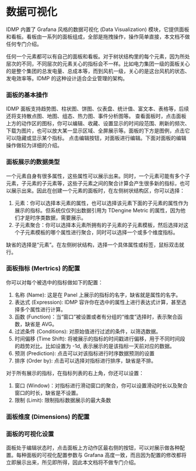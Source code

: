 # 数据可视化

IDMP 内置了 Grafana 风格的数据可视化 (Data Visualization) 模块，它提供面板和看板。看板由一系列的面板组成，全部是拖拽操作，操作简单直接，本文档不做任何专门介绍。

任何一个元素都可以有自己的面板和看板。对于树状结构里的每个元素，因为所处层次的不同，不同层次的元素关心的指标会不一样。比如电力集团一级的面板关心的是整个集团的总发电量、总成本等，而到风机一级，关心的是这台风机的状态、发电效率等。IDMP 的这种设计适合企业管理的架构。

### 面板的基本操作

IDMP 面板支持趋势图、柱状图、饼图、仪表盘、统计值、富文本、表格等，后续还将支持散点图、地图、组态、热力图、事件分析图等。
查看面板时，点击面板上方的动作区的图标，你可以编辑、收藏、设置显示的时间段范围、刷新的频次、下载为图片，也可以放大某一显示区域、全屏展示等。面板的下方是图例，点击它可以隐藏或显示某个指标。
点击编辑按钮，对面板进行编辑。下面对面板的编辑操作做较为详细的介绍。

### 面板展示的数据类型

一个元素自身有很多属性，这些属性可以展示出来。同时，一个元素可能有多个子元素，子元素的子元素等，这些子元素之间的聚合计算会产生很多新的指标，也可以展示出来。因此在创建一个元素的面板时，在左侧树状结构区，你可以选择：

1. 元素：你可以选择本元素的属性，也可以选择该元素下面的子元素的属性作为展示的指标。但系统仅仅列出数据引用为 TDengine Metric 的属性，因为他们才是时序类数据，需要展示。
2. 子元素聚合：你可以选择本元素所拥有的子元素的子元素模板，然后选择对这个子元素模板的哪个属性进行聚合，同时可以选择一个或多个维度指标。

缺省的选择是“元素”。在左侧树状结构，选择一个具体属性或标签，鼠标双击就行。

### 面板指标 (Mertrics) 的配置

你可以对每个被选中的指标做如下的配置：

1. 名称 (Name):  这是在 Panel 上展示的指标的名字，缺省就是属性的名字。
2. 表达式 (Expression): IDMP 容许你在选中的属性上进行表达式计算，甚至选择多个属性进行计算。
3. 函数 (Function)：当“窗口”被设置或者有分组的“维度”选择时，表示聚合函数，缺省是 AVG。
4. 过滤条件 (Conditions):  对原始值进行过滤的条件，以筛选数据。
5. 时间偏移 (Time Shift): 将被展示的指标的时间戳进行偏移，用于不同时间段的趋势对比。比如设置为 -1d, 表示展示的是该指标一天前对应的数据。
6. 预测 (Prediction): 点击可以对该指标进行时序数据预测的设置
7. 排序 (Order by):  点击可以选择对指标进行排序，缺省是不排。

对于所有展示的指标，在指标列表的右上角，你还可以设置：

1. 窗口 (Window)：对指标进行滑动窗口的聚合，你可以设置滑动时长以及聚合窗口的时长，缺省是不设置。
2. 限制 (Limit): 限制指标数据展示的最大条数

### 面板维度 (Dimensions) 的配置

### 面板的可视化设置

面板处于编辑状态时，点击面板上方动作区最右侧的按钮，可以对展示做各种配置。每种面板的可视化配置参数与 Grafana 高度一致，而且因为配置的修改都将立即展示出来，所见即所得，因此本文档将不做专门介绍。
